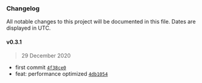 ### Changelog

All notable changes to this project will be documented in this file. Dates are displayed in UTC.

#### v0.3.1

> 29 December 2020

- first commit [`4f38ce0`](https://github.com/saostad/sophos-api-helper/commit/4f38ce0fab2e99e9112c1400160e6fe9ff056db2)
- feat: performance optimized [`4db1054`](https://github.com/saostad/sophos-api-helper/commit/4db105472ba1bda272190de7b3158aa75afbc339)
